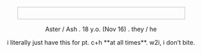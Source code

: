 
<p align="center"><img width="385" height="29" scr= IMG_8739.gif </p>

<p align="center"> Aster / Ash . 18 y.o. (Nov 16) . they / he </h1>

<p align="center"> i literally just have this for pt. c+h **at all times**. w2i, i don’t bite. </p>


